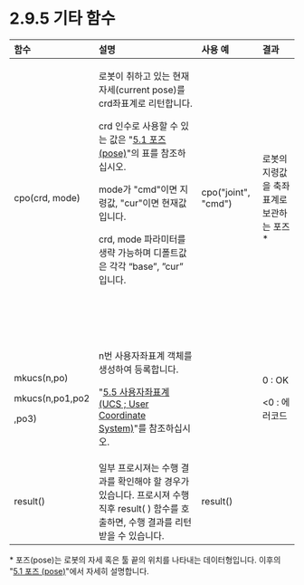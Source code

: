 ﻿# 2.9.5 기타 함수



<table>
  <thead>
    <tr>
      <th style="text-align:left">함수</th>
      <th style="text-align:left">설명</th>
      <th style="text-align:left">사용 예</th>
      <th style="text-align:left">결과</th>
    </tr>
  </thead>
  <tbody>
    <tr>
      <td style="text-align:left">cpo(crd, mode)
        <br />
      </td>
      <td style="text-align:left">
        <p>로봇이 취하고 있는 현재
          자세(current pose)를 crd좌표계로
          리턴합니다.
          <br />
        </p>
        <p>crd 인수로 사용할 수 있는
          값은 &quot;<a href="../../5-moving-robot/1-pose.md">5.1 포즈 (pose)</a>&quot;의
          표를 참조하십시오.
          <br />
        </p>
        <p>mode가 &quot;cmd&quot;이면 지령값,
          &quot;cur&quot;이면 현재값입니다.
          <br
          />
        </p>
        <p>crd, mode 파라미터를 생략 가능하며
          디폴트값은 각각 “base”,
          ”cur” 입니다.
          <br />
        </p>
        <p>
          <br />
        </p>
        <p>
          <br />
        </p>
      </td>
      <td style="text-align:left">cpo(&quot;joint&quot;, &quot;cmd&quot;)
        <br />
      </td>
      <td style="text-align:left">로봇의 지령값을 축좌표계로
        보관하는 포즈*</td>
    </tr>
    <tr>
      <td style="text-align:left">
        <p>mkucs(n,po)
          <br />
        </p>
        <p>mkucs(n,po1,po2
          <br />
        </p>
        <p>,po3)
          <br />
        </p>
      </td>
      <td style="text-align:left">
        <p>n번 사용자좌표계 객체를
          생성하여 등록합니다.
          <br
          />
        </p>
        <p>&quot;<a href="../../5-moving-robot/5-mkucs.md">5.5 사용자좌표계 (UCS ; User Coordinate System)</a>&quot;를
          참조하십시오.
          <br />
        </p>
      </td>
      <td style="text-align:left"></td>
      <td style="text-align:left">
        <p>0 : OK
          <br />
        </p>
        <p>&lt;0 : 에러코드
          <br />
        </p>
      </td>
    </tr>
    <tr>
      <td style="text-align:left">result()</td>
      <td style="text-align:left">일부 프로시져는 수행
        결과를 확인해야 할 경우가
        있습니다. 프로시져 수행
        직후 result( ) 함수를 호출하면,
        수행 결과를 리턴 받을
        수 있습니다.</td>
      <td style="text-align:left">result()</td>
      <td style="text-align:left"></td>
    </tr>
  </tbody>
</table>

\* 포즈\(pose\)는 로봇의 자세 혹은 툴 끝의 위치를 나타내는 데이터형입니다. 이후의 "[5.1 포즈 \(pose\)](../../5-moving-robot/1-pose.md)"에서 자세히 설명합니다.

